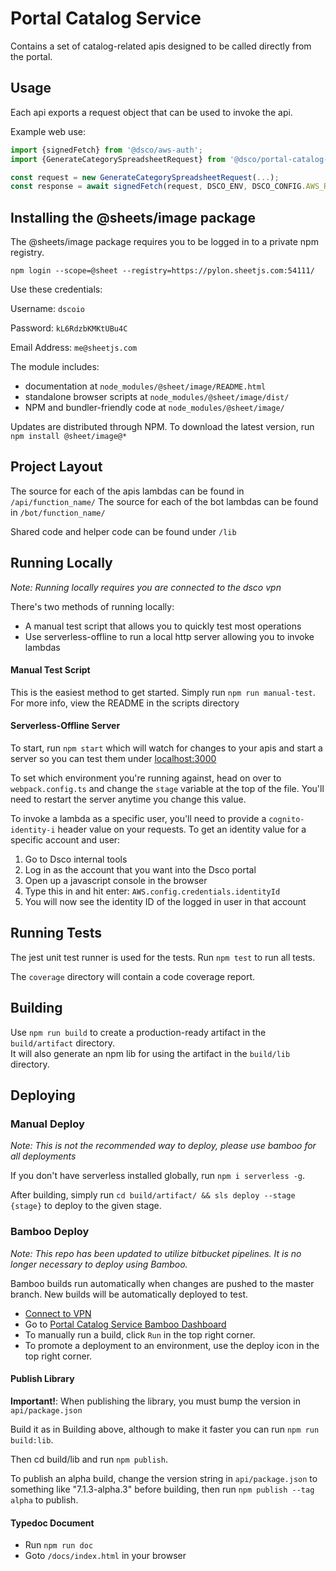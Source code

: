 # Portal Catalog Service

Contains a set of catalog-related apis designed to be called directly from the portal.

## Usage

Each api exports a request object that can be used to invoke the api.

Example web use:

```typescript
import {signedFetch} from '@dsco/aws-auth';
import {GenerateCategorySpreadsheetRequest} from '@dsco/portal-catalog-service';

const request = new GenerateCategorySpreadsheetRequest(...);
const response = await signedFetch(request, DSCO_ENV, DSCO_CONFIG.AWS_REGION, DSCO_CONFIG.AWS_COGNITO_ID, window.AWS);
```

## Installing the @sheets/image package

The @sheets/image package requires you to be logged in to a private npm registry.

```
npm login --scope=@sheet --registry=https://pylon.sheetjs.com:54111/
```

Use these credentials:

Username: `dscoio`

Password: `kL6RdzbKMKtUBu4C`

Email Address: `me@sheetjs.com`

The module includes:

-   documentation at `node_modules/@sheet/image/README.html`
-   standalone browser scripts at `node_modules/@sheet/image/dist/`
-   NPM and bundler-friendly code at `node_modules/@sheet/image/`

Updates are distributed through NPM. To download the latest version, run `npm install @sheet/image@*`

## Project Layout

The source for each of the apis lambdas can be found in `/api/function_name/`
The source for each of the bot lambdas can be found in `/bot/function_name/`

Shared code and helper code can be found under `/lib`

## Running Locally

_Note: Running locally requires you are connected to the dsco vpn_

There's two methods of running locally:

-   A manual test script that allows you to quickly test most operations
-   Use serverless-offline to run a local http server allowing you to invoke lambdas

#### Manual Test Script

This is the easiest method to get started. Simply run `npm run manual-test`. For more info, view the README in the scripts directory

#### Serverless-Offline Server

To start, run `npm start` which will watch for changes to your apis and
start a server so you can test them under [localhost:3000](localhost:3000)

To set which environment you're running against, head on over to `webpack.config.ts` and change the `stage` variable at the top of the file.
You'll need to restart the server anytime you change this value.

To invoke a lambda as a specific user, you'll need to provide a
`cognito-identity-i` header value on your requests. To get an identity value for a specific account and
user:

1. Go to Dsco internal tools
2. Log in as the account that you want into the Dsco portal
3. Open up a javascript console in the browser
4. Type this in and hit enter: `AWS.config.credentials.identityId`
5. You will now see the identity ID of the logged in user in that account

## Running Tests

The jest unit test runner is used for the tests. Run `npm test` to run all tests.

The `coverage` directory will contain a code coverage report.

## Building

Use `npm run build` to create a production-ready artifact in the `build/artifact` directory.  
It will also generate an npm lib for using the artifact in the `build/lib` directory.

## Deploying

### Manual Deploy

_Note: This is not the recommended way to deploy, please use bamboo for all deployments_

If you don't have serverless installed globally, run `npm i serverless -g`.

After building, simply run `cd build/artifact/ && sls deploy --stage {stage}` to deploy to the given stage.

### Bamboo Deploy
_Note: This repo has been updated to utilize bitbucket pipelines. It is no longer necessary to deploy using Bamboo._

Bamboo builds run automatically when changes are pushed to the master branch. New builds will be automatically deployed to test.

-   [Connect to VPN](https://dsco.atlassian.net/wiki/spaces/DSCO/pages/362217473/Connect+to+VPN)
-   Go to [Portal Catalog Service Bamboo Dashboard](http://bamboo.ops:8085/browse/DCST-PCS)
-   To manually run a build, click `Run` in the top right corner.
-   To promote a deployment to an environment, use the deploy icon in the top right corner.

#### Publish Library
**Important!**: When publishing the library, you must bump the version in `api/package.json`

Build it as in Building above, although to make it faster you can run `npm run build:lib`.

Then cd build/lib and run `npm publish`.

To publish an alpha build, change the version string in `api/package.json` to something like "7.1.3-alpha.3" before building, then run `npm publish --tag alpha` to publish.

#### Typedoc Document

-   Run `npm run doc`
-   Goto `/docs/index.html` in your browser
